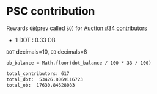 # PSC contribution

Rewards `OB`(prev called `SO`) for [Auction #34 contributors](https://parachains.info/details/omnibtc)
- 1 DOT : 0.33 OB

`DOT` decimals=10, `OB` decimals=8

`ob_balance = Math.floor(dot_balance / 100 * 33 / 100)`

```txt
total_contributors: 617
total_dot:  53426.8069116723
total_ob:  17630.84628083
```

